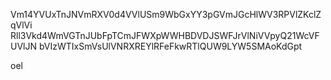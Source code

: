 Vm14YVUxTnJNVmRXV0d4VVlUSm9WbGxYY3pGVmJGcHlWV3RPVlZKclZqVlVi
Rll3Vkd4WmVGTnJUbFpTCmJFWXpWWHBDVDJSWFJrVlNiVVpyQ21WcVFUVlJN
bVIzWTIxSmVsUlVNRXREYlRFeFkwRTlQUW9LYW5SMAoKdGpt

oel